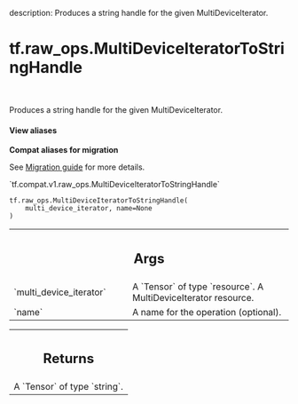 description: Produces a string handle for the given MultiDeviceIterator.

<div itemscope itemtype="http://developers.google.com/ReferenceObject">
<meta itemprop="name" content="tf.raw_ops.MultiDeviceIteratorToStringHandle" />
<meta itemprop="path" content="Stable" />
</div>

# tf.raw_ops.MultiDeviceIteratorToStringHandle

<!-- Insert buttons and diff -->

<table class="tfo-notebook-buttons tfo-api nocontent" align="left">

</table>



Produces a string handle for the given MultiDeviceIterator.

<section class="expandable">
  <h4 class="showalways">View aliases</h4>
  <p>
<b>Compat aliases for migration</b>
<p>See
<a href="https://www.tensorflow.org/guide/migrate">Migration guide</a> for
more details.</p>
<p>`tf.compat.v1.raw_ops.MultiDeviceIteratorToStringHandle`</p>
</p>
</section>

<pre class="devsite-click-to-copy prettyprint lang-py tfo-signature-link">
<code>tf.raw_ops.MultiDeviceIteratorToStringHandle(
    multi_device_iterator, name=None
)
</code></pre>



<!-- Placeholder for "Used in" -->


<!-- Tabular view -->
 <table class="responsive fixed orange">
<colgroup><col width="214px"><col></colgroup>
<tr><th colspan="2"><h2 class="add-link">Args</h2></th></tr>

<tr>
<td>
`multi_device_iterator`
</td>
<td>
A `Tensor` of type `resource`.
A MultiDeviceIterator resource.
</td>
</tr><tr>
<td>
`name`
</td>
<td>
A name for the operation (optional).
</td>
</tr>
</table>



<!-- Tabular view -->
 <table class="responsive fixed orange">
<colgroup><col width="214px"><col></colgroup>
<tr><th colspan="2"><h2 class="add-link">Returns</h2></th></tr>
<tr class="alt">
<td colspan="2">
A `Tensor` of type `string`.
</td>
</tr>

</table>

